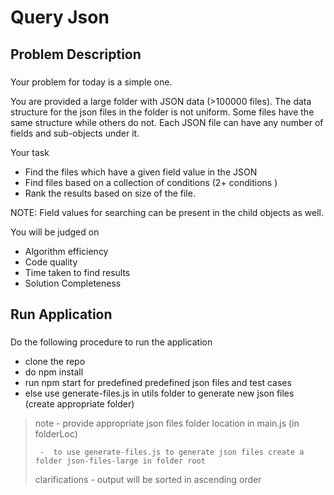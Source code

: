 # Query Json
## Problem Description
### 
Your problem for today is a simple one.

You are provided a large folder with JSON data (>100000 files). The data structure for the json files in the folder is not uniform. Some files have the same structure while others do not. Each JSON file can have any number of fields and sub-objects under it. 

Your task
- Find the files which have a given field value in the JSON
- Find files based on a collection of conditions (2+ conditions )
- Rank the results based on size of the file. 

NOTE: Field values for searching can be present in the child objects as well. 

You will be judged on
- Algorithm efficiency 
- Code quality
- Time taken to find results
- Solution Completeness

## Run Application
### 
Do the following procedure to run the application 
- clone the repo
- do npm install
- run npm start for predefined predefined json files and test cases
- else use generate-files.js in utils folder to generate new json files (create appropriate folder)
> note - provide appropriate json files folder location in main.js (in folderLoc)
>
>      -  to use generate-files.js to generate json files create a folder json-files-large in folder root   
> clarifications - output will be sorted in ascending order